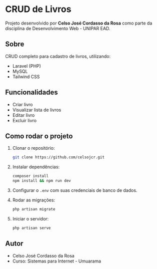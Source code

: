 
# CRUD de Livros

Projeto desenvolvido por **Celso José Cordasso da Rosa** como parte da disciplina de Desenvolvimento Web - UNIPAR EAD.

## Sobre
CRUD completo para cadastro de livros, utilizando:  
- Laravel (PHP)  
- MySQL  
- Tailwind CSS  

## Funcionalidades
- Criar livro  
- Visualizar lista de livros  
- Editar livro  
- Excluir livro  

## Como rodar o projeto

1. Clonar o repositório:  
   ```bash
   git clone https://github.com/celsojcr.git
   ```

2. Instalar dependências:  
   ```bash
   composer install
   npm install && npm run dev
   ```

3. Configurar o `.env` com suas credenciais de banco de dados.

4. Rodar as migrações:  
   ```bash
   php artisan migrate
   ```

5. Iniciar o servidor:  
   ```bash
   php artisan serve
   ```

## Autor
- Celso José Cordasso da Rosa  
- Curso: Sistemas para Internet - Umuarama
